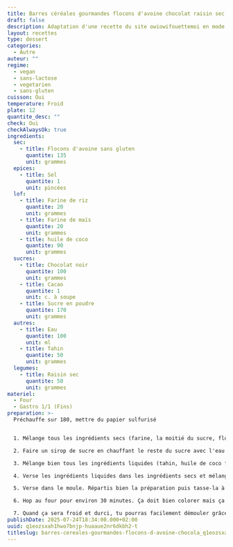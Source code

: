 ```yaml
---
title: Barres céréales gourmandes flocons d'avoine chocolat raisin sec sans gluten
draft: false
description: Adaptation d'une recette du site owiowifouettemoi en mode vegan et moins cher
layout: recettes
type: dessert
categories:
  - Autre
auteur: ""
regime:
  - vegan
  - sans-lactose
  - vegetarien
  - sans-gluten
cuisson: Oui
temperature: Froid
plate: 12
quantite_desc: ""
check: Oui
checkAlwaysOk: true
ingredients:
  sec:
    - title: Flocons d'avoine sans gluten
      quantite: 135
      unit: grammes
  epices:
    - title: Sel
      quantite: 1
      unit: pincées
  lof:
    - title: Farine de riz
      quantite: 20
      unit: grammes
    - title: Farine de maïs
      quantite: 20
      unit: grammes
    - title: huile de coco
      quantite: 90
      unit: grammes
  sucres:
    - title: Chocolat noir
      quantite: 100
      unit: grammes
    - title: Cacao
      quantite: 1
      unit: c. à soupe
    - title: Sucre en poudre
      quantite: 170
      unit: grammes
  autres:
    - title: Eau
      quantite: 100
      unit: ml
    - title: Tahin
      quantite: 50
      unit: grammes
  legumes:
    - title: Raisin sec
      quantite: 50
      unit: grammes
materiel:
  - Four
  - Gastro 1/1 (Fins)
preparation: >-
  Préchauffe sur 180, mettre du papier sulfurisé


  1. Mélange tous les ingrédients secs (farine, la moitié du sucre, flocons d'avoine, cacao, sel, raisins, chocolat en pépites) dans un grand bol

  2. Faire un sirop de sucre en chauffant le reste du sucre avec l'eau  (à la base c'est du sirop d'érable dans cette recette mais c'est moins cher comme ça, possible de mettre du sirop d'érable si vous voulez)

  3. Mélange bien tous les ingrédients liquides (tahin, huile de coco fondue, sirop de sucre) dans un autre bol

  4. Verse les ingrédients liquides dans les ingrédients secs et mélange pour tout bien incorporer.

  5. Verse dans le moule. Répartis bien la préparation puis tasse-la à l’aide du cul d’un verre ou d’un bout de papier cuisson.

  6. Hop au four pour environ 30 minutes. Ça doit bien colorer mais ça a quand même l'air pas encore cuit quand ça sort si on veut un truc moelleux. Laisse complètement refroidir dans le moule posé sur une grille (sinon ça tombera en morceaux).

  7. Quand ça sera froid et durci, tu pourras facilement démouler grâce  aux pans de papier cuisson et découper en barres ou carrés (à l’aide d’un bon couteau si c'est bien cuit). Conserve dans un récipient hermétique.
publishDate: 2025-07-24T18:34:00.000+02:00
uuid: q1eozsxah1hwo7bnjp-huaaue2nr6dkbh2-t
titleslug: barres-cereales-gourmandes-flocons-d-avoine-chocola_q1eozsxah1hwo7bnjp-huaaue2nr6dkbh2-t
---
```

